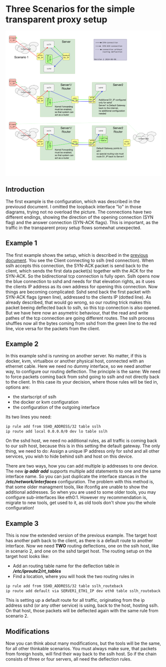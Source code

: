 # Three Scenarios for the simple transparent proxy setup #

![Simple Transparent Proxy Examples](./sslh-examples-v2.png)

## Introduction ##
The first example is the configuration, which was described in the previousd document. I omitted the loopback interface "lo" in those diagrams, trying not no overload the picture. 
The connections have two different endings, showing the direction of the opening connection (SYN flag) and the answer connection (SYN-ACK flags). This is important, as the traffic in the transparent proxy setup flows somewhat unexpected.

## Example 1 ##
The first example shows the setup, which is described in the [previous document](./simple_transparent_proxy.md). You see the Client connecting to sslh (red connection). When sslh accepts this connection, the SYN-ACK packet is send back to the client, which sends the first data packet(s) together with the ACK for the SYN-ACK. So the bidirectional tcp connection is fully open.
Sslh opens now the blue connection to sshd and needs for that elevation rights, as it uses the clients IP address as its own address for opening this connection. Now things are becoming complicated: Sshd send back the first packet with SYN-ACK flags (green line), addressed to the clients IP (dotted line). As already described, that would go wrong, so our routing trick makes this packet beeing deflected back to sslh, so this tcp connection is also opened. But we have here now an asymetric behaviour, that the read and write pathes of the tcp connection are going different routes.
The sslh process shuffles now all the bytes coming from sshd from the green line to the red line, vice versa for the packets from the client.

## Example 2 ##
In this example sshd is running on another server. No matter, if this is docker, kvm, virtualbox or another physical host, connected with an ethernet cable. Here we need no dummy interface, so we need another way, to configure our routing deflection.  The principle is the same: We need to force packets coming back from sshd going to sslh and not directly back to the client.
In this case its your decision, where those rules will be tied in, options are:

* the startscript of sslh
* the docker or kvm configuration
* the configuration of the outgoing interface

Its two lines you need:
```
ip rule add from SSHD_ADDRESS/32 table sslh
ip route add local 0.0.0.0/0 dev lo table sslh
```
On the sshd host, we need no additional rules, as all traffic is coming back to our sslh host, because this is in this setting the default gateway.  The only thing, we need to do: Assign a unique IP address only for sshd and all other services, you wish to hide behind sslh and host on this device.

There are two ways, how you can add multiple ip addresses to one device. The new _**ip addr add**_ supports multiple add statements to one and the same interface name. So you can just duplicate the interface stancas in the _**/etc/network/interfaces**_ configuration. The problem with this method is, that some older managment tools, like ifconfig are unable to show the additional addresses. So when you are used to some older tools, you may configure sub-interfaces like eth0:1.
However my recommendation is, migrate to new tools, get used to it, as old tools don't show you the whole configuration!

## Example 3 ##
This is now the extended version of the previous example. The target host has another path back to the client, as there is a default route to another interface. Now we need **TWO** routing deflections, one on the sslh host, like in scenario 2, and one on the sshd target host.
The routing setup on the target host looks like:
* Add an routing table name for the deflection table in _**/etc/iproute2/rt_tables**_
* Find a location, where you will hook the two routing rules in
```
ip rule add from SSHD_ADDRESS/32 table sslh_routeback
ip route add default via SERVER1_ETH1_IP dev eth0 table sslh_routeback

```
This is setting up a default route for all traffic, originating from the ip address sshd (or any other service) is using, back to the host, hosting sslh. On that host, those packets will be deflected again with the same rule from scenario 2.

## Modifications ##
Now you can think about many modifications, but the tools will be the same, for all other thinkable scenarios. You must always make sure, that packets from foreign hosts, will find their way back to the sslh host. So if the chain consists of three or four servers, all need the deflection rules. 


